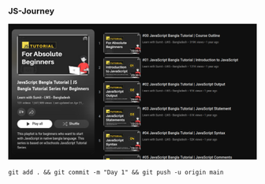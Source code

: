 ### JS-Journey

![Step 1](preview.png)


    git add . && git commit -m "Day 1" && git push -u origin main